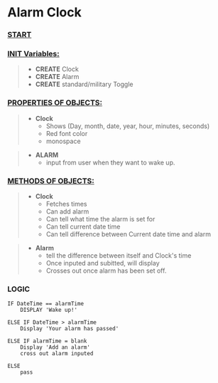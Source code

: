 # Alarm Clock

### <u>START</u>
### <u>INIT Variables:</u>
> - **CREATE** Clock
> - **CREATE** Alarm
> - **CREATE** standard/military Toggle

### <u>PROPERTIES OF OBJECTS:</u>
> - **Clock**
>   - Shows (Day, month, date, year, hour, minutes, seconds)
>   - Red font color
>   - monospace

> - **ALARM**
>   - input from user when they want to wake up.

### <u>METHODS OF OBJECTS:</u>
> - **Clock**
>   - Fetches times
>   - Can add alarm
>   - Can tell what time the alarm is set for
>   - Can tell current date time
>   - Can tell difference between Current date time and alarm

> - **Alarm**
>   - tell the difference between itself and Clock's time
>   - Once inputed and subitted, will display
>   - Crosses out once alarm has been set off. 


### LOGIC
```
IF DateTime == alarmTime
    DISPLAY 'Wake up!'

ELSE IF DateTime > alarmTime
    Display 'Your alarm has passed'

ELSE IF alarmTime = blank
    Display 'Add an alarm'
    cross out alarm inputed

ELSE
    pass
```
